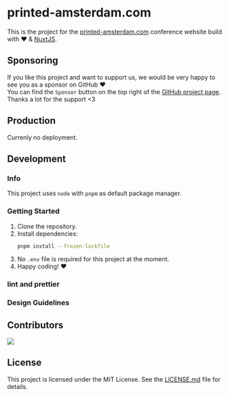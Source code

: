 # printed-amsterdam.com

This is the project for the [printed-amsterdam.com](https://printed-amsterdam.com) conference website build with ❤️ & [NuxtJS](https://github.com/nuxt/nuxt).

## Sponsoring

If you like this project and want to support us, we would be very happy to see you as a sponsor on GitHub ❤️<br>
You can find the `Sponsor` button on the top right of the [GitHub project page](https://github.com/toddeTV/printed-amsterdam.com).<br>
Thanks a lot for the support <3

## Production

Currenly no deployment.
<!-- TODO -->

## Development

### Info

This project uses `node` with `pnpm` as default package manager.

### Getting Started

1. Clone the repository.
2. Install dependencies:
   ```sh
   pnpm install --frozen-lockfile
   ```
3. No `.env` file is required for this project at the moment.
4. Happy coding! ❤️

### lint and prettier

<!-- TODO -->

### Design Guidelines

<!-- TODO -->

## Contributors

<a href="https://github.com/toddeTV/printed-amsterdam.com/graphs/contributors">
<img src="https://contrib.rocks/image?repo=toddeTV/printed-amsterdam.com" />
</a>

## License

This project is licensed under the MIT License. See the [LICENSE.md](./LICENSE.md) file for details.
